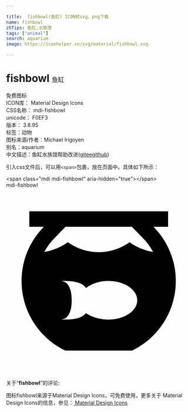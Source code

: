 ```yaml
---

title:  fishbowl(鱼缸) ICON转svg、png下载
name: fishbowl
zhTips: 鱼缸,水族馆
tags: ["animal"]
search: aquarium
image: https://iconhelper.cn/svg/material/fishbowl.svg

---
```


# fishbowl  <small style="font-size: 60%;font-weight: 100">鱼缸</small>


<div class="detail-page">
<p>
<span><span class="badge-success badge">免费图标</span> </span>
<br/>
<span>
ICON库：
<span class="badge-secondary badge">Material Design Icons</span> 
</span>
<br/>
<span>
CSS名称：
<span class="badge-secondary badge">mdi-fishbowl</span> 
</span>
<br/>
<span>
unicode：
<span class="badge-secondary badge">F0EF3</span> 
<copy-btn content='F0EF3' btn-title=""></copy-btn>
<copy-btn :content='String.fromCodePoint(parseInt("F0EF3", 16))' btn-title="复制U"></copy-btn>
</span>
<br/>
<span>
版本：
<span class="badge-secondary badge">3.8.95</span> 
</span><br/><span>标签：<span class="badge-light badge"><router-link to="/tags/animal.html">动物</router-link></span></span>
<br/>
<span>图标来源/作者：<span class="badge-light badge">Michael Irigoyen</span></span> 
<br/>
<span>别名：<span class="badge-light badge">aquarium</span></span><br/><span class="zh-detail">中文描述：<span class="badge-primary badge">鱼缸</span><span class="badge-primary badge">水族馆</span><span class="help-link"><span>帮助改进</span>(<a href="https://gitee.com/liuwave/icon-helper/edit/master/json/material/fishbowl.json" target="_blank" rel="noopener noreferrer">gitee</a><a href="https://github.com/liuwave/icon-helper/edit/master/json/material/fishbowl.json" target="_blank" rel="noopener noreferrer">github</a></span>)</span><br/>
</p>
</div>
<div class="alert alert-dark">
  <i class="mdi mdi-fishbowl mdi-48px"></i>
  <i class="mdi mdi-fishbowl mdi-36px"></i>
  <i class="mdi mdi-fishbowl mdi-24px"></i>
  <i class="mdi mdi-fishbowl mdi-18px"></i>
</div>
<div>
  <p>引入css文件后，可以用<code>&lt;span&gt;</code>包裹，放在页面中。具体如下所示：    
  </p>
  <div class="alert alert-primary" style="font-size: 14px">
    &lt;span class="mdi mdi-fishbowl" aria-hidden="true"&gt;&lt;/span&gt;
    <copy-btn content='<span class="mdi mdi-fishbowl" aria-hidden="true"></span>'></copy-btn>
  </div>
  <div class="alert alert-secondary">
    <i class="mdi mdi-fishbowl"
    style="font-size: 24px"
    aria-hidden="true"></i> mdi-fishbowl
    <copy-btn content="mdi-fishbowl" btn-title="复制图标名称"></copy-btn>
  </div>
</div>
<div id="svg" class="svg-wrap">
<svg xmlns="http://www.w3.org/2000/svg" viewBox="0 0 24 24"><path d="M19.11,5H21V3H3V5H4.89C3.11,6.8 2,9.27 2,12C2,15.97 4.31,19.39 7.66,21H16.34C19.69,19.39 22,15.97 22,12C22,9.27 20.89,6.8 19.11,5M13.25,17C12.09,17 11.06,16.64 10.33,16.17C9.67,17 8.33,17 7,17C8.1,17 8.5,15.88 8.5,14.5C8.5,13.12 8.1,12 7,12C8.33,12 9.67,12 10.37,12.91C11.06,12.36 12.09,12 13.25,12C15.32,12 17,13.12 17,14.5C17,15.88 15.32,17 13.25,17M16,7C13.56,8.71 10.44,8.71 8,7C7.06,7.66 6,8.09 4.95,8.25C5.31,7.58 5.77,6.96 6.32,6.41L7.7,5H16.3L17.68,6.41C18.23,6.96 18.69,7.58 19.05,8.25C18,8.09 16.94,7.66 16,7Z" /></svg>
</div>
<detail full-name='mdi-fishbowl'></detail>
<div class="icon-detail__container">
<p>关于“<b>fishbowl</b>”的评论:</p>
</div>
<Vssue title="关于“fishbowl”的评论" />    
<div><p>图标fishbowl来源于Material Design Icons，可免费使用，更多关于 Material Design Icons的信息，参见：<a target="_blank" href="https://iconhelper.cn/material.html"> Material Design Icons</a>
</p></div>
